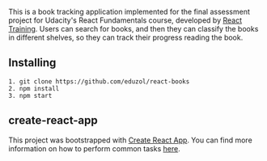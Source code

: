 This is a book tracking application implemented for the final assessment project for Udacity's React Fundamentals course, developed by [React Training](https://reacttraining.com). Users can search for books, and then they can classify the books in different shelves, so they can track their progress reading the book. 

## Installing
```
1. git clone https://github.com/eduzol/react-books
2. npm install
3. npm start
```


## create-react-app

This project was bootstrapped with [Create React App](https://github.com/facebookincubator/create-react-app). You can find more information on how to perform common tasks [here](https://github.com/facebookincubator/create-react-app/blob/master/packages/react-scripts/template/README.md).